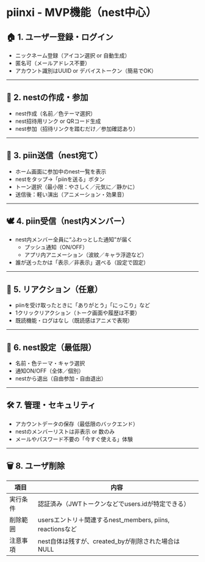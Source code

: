 # piinxi - MVP機能（nest中心）

## 🏠 1. ユーザー登録・ログイン

- ニックネーム登録（アイコン選択 or 自動生成）
- 匿名可（メールアドレス不要）
- アカウント識別はUUID or デバイストークン（簡易でOK）

---

## 🪺 2. nestの作成・参加

- nest作成（名前／色テーマ選択）
- nest招待用リンク or QRコード生成
- nest参加（招待リンクを踏むだけ／参加確認あり）

---

## 💌 3. piin送信（nest宛て）

- ホーム画面に参加中のnest一覧を表示
- nestをタップ→「piinを送る」ボタン
- トーン選択（最小限：やさしく／元気に／静かに）
- 送信後：軽い演出（アニメーション・効果音）

---

## 🕊 4. piin受信（nest内メンバー）

- nest内メンバー全員に“ふわっとした通知”が届く
  - プッシュ通知（ON/OFF）
  - アプリ内アニメーション（波紋／キャラ浮遊など）
- 誰が送ったかは「表示／非表示」選べる（設定で固定）

---

## 💬 5. リアクション（任意）

- piinを受け取ったときに「ありがとう」「にっこり」など
- 1クリックリアクション（トーク画面や履歴は不要）
- 既読機能・ログはなし（既読感はアニメで表現）

---

## 🧸 6. nest設定（最低限）

- 名前・色テーマ・キャラ選択
- 通知ON/OFF（全体／個別）
- nestから退出（自由参加・自由退出）

---

## 🛠 7. 管理・セキュリティ

- アカウントデータの保存（最低限のバックエンド）
- nestのメンバーリストは非表示 or 数のみ
- メールやパスワード不要の「今すぐ使える」体験

---

## 🗑️ 8. ユーザ削除

|項目|内容|
|---|---|
|実行条件|認証済み（JWTトークンなどでusers.idが特定できる）|
|削除範囲|usersエントリ＋関連するnest_members, piins, reactionsなど|
|注意事項|nest自体は残すが、created_byが削除された場合はNULL|

